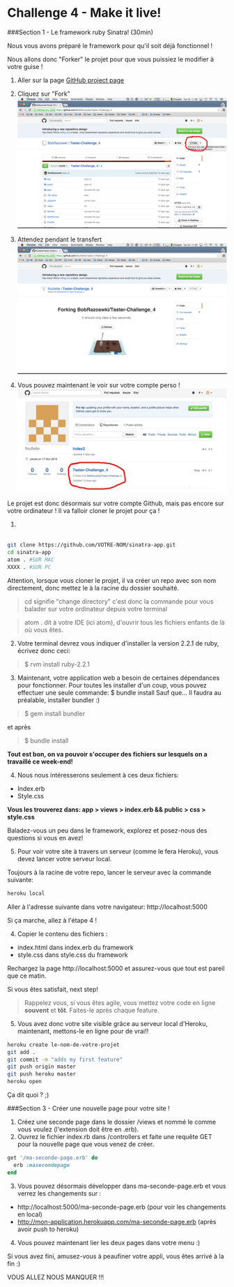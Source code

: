 Challenge 4 - Make it live!
================

###Section 1 -  Le framework ruby Sinatra! (30min)

Nous vous avons préparé le framework pour qu'il soit déjà fonctionnel !

Nous allons donc "Forker" le projet pour que vous puissiez le modifier à votre guise !

1. Aller sur la page
[GitHub project page](https://github.com/Coding-Days/sinatra-app "Sinatra app")

2. Cliquez sur "Fork"                                                 
![fork](https://raw.githubusercontent.com/makersacademy/taster2.0/master/assets/images/CSS%20Challenge/fork.png)

3. Attendez pendant le transfert                                                
![waiting process](https://raw.githubusercontent.com/makersacademy/taster2.0/master/assets/images/CSS%20Challenge/wait.png)

4. Vous pouvez maintenant le voir sur votre compte perso !                                                 
![forked repo](https://raw.githubusercontent.com/makersacademy/taster2.0/master/assets/images/CSS%20Challenge/forked.jpg)

Le projet est donc désormais sur votre compte Github, mais pas encore sur votre ordinateur ! Il va falloir cloner le projet pour ça !

1.
```bash

git clone https://github.com/VOTRE-NOM/sinatra-app.git
cd sinatra-app
atom . #SUR MAC
XXXX . #SUR PC

```
Attention, lorsque vous cloner le projet, il va créer un repo avec son nom directement, donc mettez le à la racine du dossier souhaité.

> cd signifie "change directory" c'est donc la commande pour vous balader sur votre ordinateur depuis votre terminal

> atom . dit à votre IDE (ici atom), d'ouvrir tous les fichiers enfants de là où vous êtes.

2. Votre terminal devrez vous indiquer d'installer la version 2.2.1 de ruby, écrivez donc ceci:
> $ rvm install ruby-2.2.1

3. Maintenant, votre application web a besoin de certaines dépendances pour fonctionner. Pour toutes les installer d'un coup, vous pouvez effectuer une seule commande: $ bundle install
Sauf que... Il faudra au préalable, installer bundler :)
> $ gem install bundler

et après
> $ bundle install

**Tout est bon, on va pouvoir s'occuper des fichiers sur lesquels on a travaillé ce week-end!**

4. Nous nous intéresserons seulement à ces deux fichiers:                                                 
  - Index.erb
  - Style.css

**Vous les trouverez dans: app > views > index.erb && public > css > style.css**

Baladez-vous un peu dans le framework, explorez et posez-nous des questions si vous en avez!

5. Pour voir votre site à travers un serveur (comme le fera Heroku), vous devez lancer votre serveur local.

Toujours à la racine de votre repo, lancer le serveur avec la commande suivante:

```bash
heroku local
```

Aller à l'adresse suivante dans votre navigateur: http://localhost:5000

Si ça marche, allez à l'étape 4 !

4. Copier le contenu des fichiers :
  - index.html dans index.erb du framework
  - style.css dans style.css du framework

Rechargez la page http://localhost:5000 et assurez-vous que tout est pareil que ce matin.

Si vous êtes satisfait, next step!


>Rappelez vous, si vous êtes agile, vous mettez votre code en ligne **souvent** et **tôt**. Faites-le après chaque feature.

5. Vous avez donc votre site visible grâce au serveur local d'Heroku, maintenant, mettons-le en ligne pour de vrai!!

```bash
heroku create le-nom-de-votre-projet
git add .
git commit -m "adds my first feature"
git push origin master
git push heroku master
heroku open
```

Ça dit quoi ? ;)

###Section 3 -  Créer une nouvelle page pour votre site !

1. Créez une seconde page dans le dossier /views et nommé le comme vous voulez (l'extension doit être en .erb).                                               
2. Ouvrez le fichier index.rb dans /controllers et faite une requête GET pour la nouvelle page que vous venez de créer.

```ruby
get '/ma-seconde-page.erb' do
  erb :masecondepage
end
```

3. Vous pouvez désormais développer dans  ma-seconde-page.erb et vous verrez les changements sur :                        
  - http://localhost:5000/ma-seconde-page.erb (pour voir les changements en local)
  - http://mon-application.herokuapp.com/ma-seconde-page.erb  (après avoir push to heroku)

4. Vous pouvez maintenant lier les deux pages dans votre menu :)                                                       

Si vous avez fini, amusez-vous à peaufiner votre appli, vous êtes arrivé à la fin :)

VOUS ALLEZ NOUS MANQUER !!!
